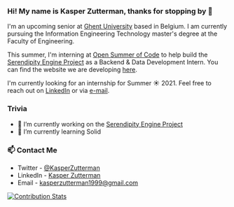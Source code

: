 ### Hi! My name is Kasper Zutterman, thanks for stopping by 👋
I'm an upcoming senior at [Ghent University](https://www.ugent.be/en) based in Belgium. I am currently pursuing the Information Engineering Technology master's degree at the Faculty of Engineering.

This summer, I'm interning at [Open Summer of Code](https://osoc.be/) to help build the [Serendipity Engine Project](https://github.com/oSoc20/SerendipityEngine) as a Backend & Data Development Intern. You can find the website we are developing [here](https://mymentalmap.be/).

I'm currently looking for an internship for Summer ☀ 2021. Feel free to reach out on [LinkedIn](https://www.linkedin.com/in/kasperzutterman/) or via [e-mail](mailto:kasperzutterman1999@gmail.com).

### Trivia
- 🔭 I’m currently working on the [Serendipity Engine Project](https://github.com/oSoc20/SerendipityEngine)
- 🌱 I’m currently learning Solid

### 📫 Contact Me
- Twitter - [@KasperZutterman](https://twitter.com/KasperZutterman)
- LinkedIn - [Kasper Zutterman](https://www.linkedin.com/in/kasperzutterman/)
- Email - [kasperzutterman1999@gmail.com](mailto:kasperzutterman1999@gmail.com)

[![Contribution Stats](https://github-contribution-stats.vercel.app/api/?username=KasperZutterman)](https://github.com/KasperZutterman)

<!--
**KasperZutterman/KasperZutterman** is a ✨ _special_ ✨ repository because its `README.md` (this file) appears on your GitHub profile.

Here are some ideas to get you started:

- 🔭 I’m currently working on ...
- 🌱 I’m currently learning ...
- 👯 I’m looking to collaborate on ...
- 🤔 I’m looking for help with ...
- 💬 Ask me about ...
- 📫 How to reach me: ...
- 😄 Pronouns: ...
- ⚡ Fun fact: ...
-->
